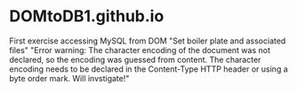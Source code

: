 # DOMtoDB1.github.io
First exercise accessing MySQL from DOM 
"Set boiler plate and associated files"
"Error warning:  The character encoding of the document was not declared, so the encoding was guessed from content. The character encoding needs to be declared in the Content-Type HTTP header or using a byte order mark. Will invstigate!"
